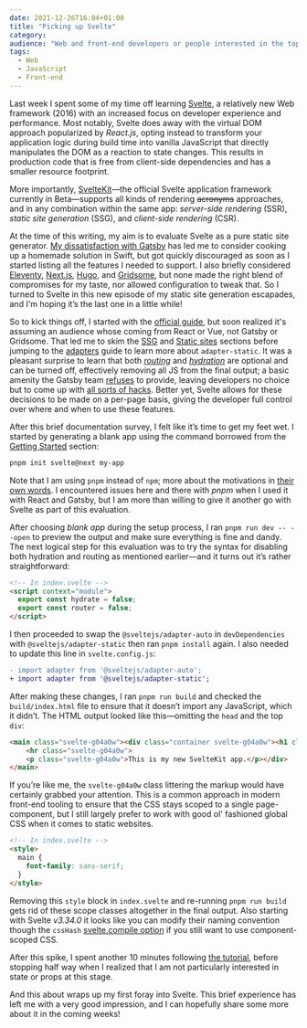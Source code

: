 ```yaml
---
date: 2021-12-26T16:04+01:00
title: "Picking up Svelte"
category:
audience: "Web and front-end developers or people interested in the topic"
tags:
  - Web
  - JavaScript
  - Front-end
---
```


Last week I spent some of my time off learning [Svelte](https://svelte.dev), a relatively new Web framework (2016) with an increased focus on developer experience and performance. Most notably, Svelte does away with the virtual DOM approach popularized by *React.js*, opting instead to transform your application logic during build time into vanilla JavaScript that directly manipulates the DOM as a reaction to state changes. This results in production code that is free from client-side dependencies and has a smaller resource footprint.

More importantly, [SvelteKit](https://kit.svelte.dev/docs)—the official Svelte application framework currently in Beta—supports all kinds of rendering ~~acronyms~~ approaches, and in any combination within the same app: _server-side rendering_ (SSR), _static site generation_ (SSG), and _client-side rendering_ (CSR).

At the time of this writing, my aim is to evaluate Svelte as a pure static site generator. [My dissatisfaction with Gatsby](https://redalemeden.com/microblog/post-1627249229000) has led me to consider cooking up a homemade solution in Swift, but got quickly discouraged as soon as I started listing all the features I needed to support. I also briefly considered [Eleventy](https://www.11ty.dev), [Next.js](https://nextjs.org), [Hugo](https://gohugo.io), and [Gridsome](https://gridsome.org), but none made the right blend of compromises for my taste, nor allowed configuration to tweak that. So I turned to Svelte in this new episode of my static site generation escapades, and I'm hoping it’s the last one in a little while!

So to kick things off, I started with the [official guide](https://kit.svelte.dev/docs#introduction-getting-started), but soon realized it's assuming an audience whose coming from React or Vue, not Gatsby or Gridsome. That led me to skim the [SSG](https://kit.svelte.dev/docs#appendix-ssg) and [Static sites](https://kit.svelte.dev/docs#adapters-supported-environments-static-sites) sections before jumping to the [adapters](https://kit.svelte.dev/docs#adapters) guide to learn more about `adapter-static`. It was a pleasant surprise to learn that both [_routing_](https://kit.svelte.dev/docs#ssr-and-javascript-router) and [_hydration_](https://kit.svelte.dev/docs#ssr-and-javascript-hydrate) are optional and can be turned off, effectively removing all JS from the final output; a basic amenity the Gatsby team [refuses](https://github.com/gatsbyjs/gatsby/issues/962#issuecomment-301392995) to provide, leaving developers no choice but to come up with [all sorts of hacks](https://ricard.dev/how-to-remove-client-side-javascript-from-gatsby/). Better yet, Svelte allows for these decisions to be made on a per-page basis, giving the developer full control over where and when to use these features.

After this brief documentation survey, I felt like it’s time to get my feet wet. I started by generating a blank app using the command borrowed from the [Getting Started](https://kit.svelte.dev/docs#introduction-getting-started) section:

```sh
pnpm init svelte@next my-app
```

Note that I am using `pnpm` instead of `npm`; more about the motivations in [their own words](https://pnpm.io/motivation). I encountered issues here and there with _pnpm_ when I used it with React and Gatsby, but I am more than willing to give it another go with Svelte as part of this evaluation.

After choosing _blank app_ during the setup process, I ran `pnpm run dev -- --open` to preview the output and make sure everything is fine and dandy. The next logical step for this evaluation was to try the syntax for disabling both hydration and routing as mentioned earlier—and it turns out it’s rather straightforward:

```html
<!-- In index.svelte -->
<script context="module">
  export const hydrate = false;
  export const router = false;
</script>
```

I then proceeded to swap the `@sveltejs/adapter-auto` in `devDependencies` with `@sveltejs/adapter-static` then ran `pnpm install` again. I also needed to update this line in `svelte.config.js`:

```diff
- import adapter from '@sveltejs/adapter-auto';
+ import adapter from '@sveltejs/adapter-static';
```

After making these changes, I ran `pnpm run build` and checked the `build/index.html` file to ensure that it doesn’t import any JavaScript, which it didn’t. The HTML output looked like this—omitting the `head` and the top `div`:

```html
<main class="svelte-g04a0w"><div class="container svelte-g04a0w"><h1 class="svelte-g04a0w">Homepage</h1>
    <hr class="svelte-g04a0w">
    <p class="svelte-g04a0w">This is my new SvelteKit app.</p></div>
</main>
```

If you’re like me, the `svelte-g04a0w` class littering the markup would have certainly grabbed your attention. This is a common approach in modern front-end tooling to ensure that the CSS stays scoped to a single page-component, but I still largely prefer to work with good ol' fashioned global CSS when it comes to static websites.

```html
<!-- In index.svelte -->
<style>
  main {
    font-family: sans-serif;
  }
</style>
```

Removing this `style` block in `index.svelte` and re-running `pnpm run build` gets rid of these scope classes altogether in the final output. Also starting with Svelte _v3.34.0_ it looks like you can modify their naming convention though the `cssHash` [svelte.compile option](https://svelte.dev/docs#compile-time-svelte-compile) if you still want to use component-scoped CSS.

After this spike, I spent another 10 minutes following [the tutorial](https://svelte.dev/tutorial/basics), before stopping half way when I realized that I am not particularly interested in state or props at this stage.

And this about wraps up my first foray into Svelte. This brief experience has left me with a very good impression, and I can hopefully share some more about it in the coming weeks!
